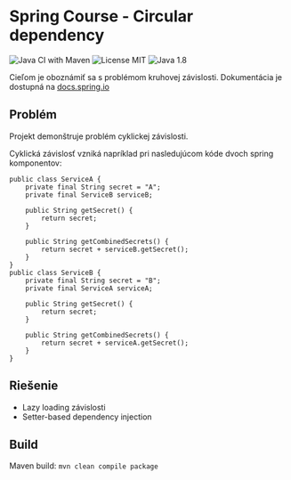 # Spring Course - Circular dependency
![Java CI with Maven](https://github.com/Interes-Group/spring-course-circular-dependency/workflows/Java%20CI%20with%20Maven/badge.svg?event=push)
![License MIT](https://img.shields.io/badge/License-MIT-green)
![Java 1.8](https://img.shields.io/badge/Java-1.8-blue)

Cieľom je oboznámiť sa s problémom kruhovej závislosti. Dokumentácia je dostupná na [docs.spring.io](https://docs.spring.io/spring-framework/docs/current/spring-framework-reference/core.html#beans-dependency-resolution)

## Problém
Projekt demonštruje problém cyklickej závislosti.

Cyklická závislosť vzniká napríklad pri nasledujúcom kóde dvoch spring komponentov:
```
public class ServiceA {
    private final String secret = "A";
    private final ServiceB serviceB;
 
    public String getSecret() {
        return secret;
    }
   
    public String getCombinedSecrets() {
        return secret + serviceB.getSecret();
    }
}
public class ServiceB {
    private final String secret = "B";
    private final ServiceA serviceA;
 
    public String getSecret() {
        return secret;
    }
 
    public String getCombinedSecrets() {
        return secret + serviceA.getSecret();
    }
}
```

## Riešenie
 - Lazy loading závislosti
 - Setter-based dependency injection
 
## Build
Maven build: `mvn clean compile package` 
